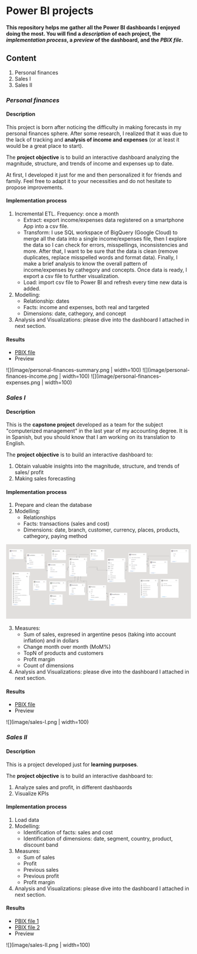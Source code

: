# Power BI projects
#### This repository helps me gather all the Power BI dashboards I enjoyed doing the most. You will find a _description_ of each project, the _implementation process_, a _preview_ of the dashboard, and the _PBIX file_.

## Content
1. Personal finances
2. Sales I
3. Sales II

### _Personal finances_
#### Description
This project is born after noticing the difficulty in making forecasts in my personal finances sphere. After some research, I realized that it was due to the lack of tracking and **analysis of income and expenses** (or at least it would be a great place to start).

The **project objective** is to build an interactive dashboard analyzing the magnitude, structure, and trends of income and expenses up to date.

At first, I developed it just for me and then personalized it for friends and family. Feel free to adapt it to your necessities and do not hesitate to propose improvements.

#### Implementation process
1. Incremental ETL. Frequency: once a month
   - Extract: export income/expenses data registered on a smartphone App into a csv file.
   - Transform: I use SQL workspace of BigQuery (Google Cloud) to merge all the data into a single income/expenses file, then I explore the data so I can check for errors, misspellings, inconsistencies and more. After that, I want to be sure that the data is clean (remove duplicates, replace misspelled words and format data). Finally, I make a brief analysis to know the overall pattern of income/expenses by cathegory and concepts. Once data is ready, I export a csv file to further visualization.
   - Load: import csv file to Power BI and refresh every time new data is added. 
2. Modelling: 
   - Relationship: dates 
   - Facts: income and expenses, both real and targeted
   - Dimensions: date, cathegory, and concept
3. Analysis and Visualizations: please dive into the dashboard I attached in next section.

#### Results
* [PBIX file](pbix/personal-finances.pbix)
* Preview

![](image/personal-finances-summary.png | width=100)
![](image/personal-finances-income.png | width=100)
![](image/personal-finances-expenses.png | width=100)

### _Sales I_
#### Description
This is the **capstone project** developed as a team for the subject "computerized management" in the last year of my accounting degree. It is in Spanish, but you should know that I am working on its translation to English. 

The **project objective** is to build an interactive dashboard to:
1.	Obtain valuable insights into the magnitude, structure, and trends of sales/ profit
2.	Making sales forecasting

#### Implementation process
1. Prepare and clean the database
2. Modelling: 
   - Relationships
   - Facts: transactions (sales and cost)
   - Dimensions: date, branch, customer, currency, places, products, cathegory, paying method

![](image/sales-I-model.png)

3. Measures: 
   - Sum of sales, expresed in argentine pesos (taking into account inflation) and in dollars
   - Change month over month (MoM%) 
   - TopN of products and customers
   - Profit margin
   - Count of dimensions
4. Analysis and Visualizations: please dive into the dashboard I attached in next section.

#### Results
* [PBIX file](pbix/sales-I.pbix)
* Preview

![](image/sales-I.png | width=100)


### _Sales II_
#### Description
This is a project developed just for **learning purposes**. 

The **project objective** is to build an interactive dashboard to:
1.	Analyze sales and profit, in different dashbaords
2.	Visualize KPIs

#### Implementation process
1. Load data
2. Modelling: 
   - Identification of facts: sales and cost
   - Identification of dimensions: date, segment, country, product, discount band
3. Measures: 
   - Sum of sales
   - Profit
   - Previous sales
   - Previous profit
   - Profit margin
4. Analysis and Visualizations: please dive into the dashboard I attached in next section.

#### Results
* [PBIX file 1](pbix/sales-II-part1.pbix)
* [PBIX file 2](pbix/sales-II-part2.pbix)
* Preview

![](image/sales-II.png | width=100)

